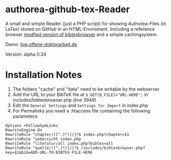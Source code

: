 # authorea-github-tex-Reader

A small and simple Reader (just a PHP script) for showing Authorea-Files (in LaTex) stored on GitHub in an HTML-Enviroment. Including a reference browser [modfied version of bibtexbrowser](https://github.com/monperrus/bibtexbrowser/) and a simple cachingsystem.

Demo: [live.offene-doktorarbeit.de](http://live.offene-doktorarbeit.de)

Version: alpha 0.34

# Installation Notes
1. The folders "cache" and "data" need to be writable by the webserver. 
2. Add the URL to your BibTeX file at `$_GET[Q_FILE]="URL-HERE";` in includes/bibtexbrowser.php (line 3949) 
3. Edit the `General Settings` and `Settings for Import` in index.php
4. For Permalinks you need a .htaccess file containing the following parameters:
```
Options +FollowSymLinks
RewriteEngine On
RewriteRule ^chapter/([^.]*)[/]?$ index.php?chapter=$1
RewriteRule ^uebersicht index.php
RewriteRule ^literatur/all index.php?bibtex=all
RewriteRule ^quelle/([^.]*)[/]?$ /includes/bibtexbrowser.php?key=$1&bib=ADD-URL-TO-BIBTEX-FILE-HERE
```
